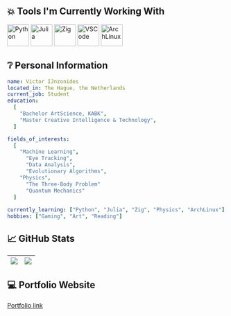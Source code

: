 <h2> 💥 Tools I'm Currently Working With</h2>
<p align="centre">
  <img src="https://cdn.jsdelivr.net/gh/devicons/devicon@latest/icons/python/python-original.svg" alt="Python" width="50" height="50"/>
  <img src="https://cdn.jsdelivr.net/gh/devicons/devicon@latest/icons/julia/julia-original.svg" alt="Julia" width="50" height="50"/>
  <img src="https://cdn.jsdelivr.net/gh/devicons/devicon@latest/icons/zig/zig-original.svg" alt="Zig" width="50" height="50"/>
  <img src="https://cdn.jsdelivr.net/gh/devicons/devicon@latest/icons/vscode/vscode-original.svg" alt="VSCode" width="50" height="50"/>
  <img src="https://cdn.jsdelivr.net/gh/devicons/devicon@latest/icons/archlinux/archlinux-original.svg" alt="ArchLinux" width="50" height="50"/>
</p>

<h2> ❔ Personal Information</h2>

```yaml
name: Victor IJnzonides
located_in: The Hague, the Netherlands
current_job: Student
education:
  [
    "Bachelor ArtScience, KABK",
    "Master Creative Intelligence & Technology",
  ]

fields_of_interests:
  [
    "Machine Learning",
      "Eye Tracking",
      "Data Analysis",
      "Evolutionary Algorithms",
    "Physics",
      "The Three-Body Problem"
      "Quantum Mechanics"
  ]
  
currently_learning: ["Python", "Julia", "Zig", "Physics", "ArchLinux"]
hobbies: ["Gaming", "Art", "Reading"]
```

<h2> 📈 GitHub Stats</h2>

|![](https://github-profile-summary-cards.vercel.app/api/cards/stats?username=victorcynzo&theme=dark)|![](https://github-profile-summary-cards.vercel.app/api/cards/repos-per-language?username=victorcynzo&theme=dark)|
|-----|------|

<h2> 💻 Portfolio Website</h2>

[Portfolio link](https://victorcynzo.github.io/portfolio/index.html)
